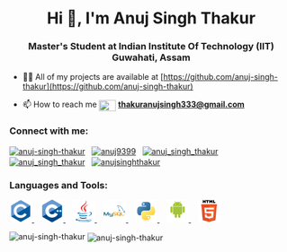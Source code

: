 <h1 align="center">Hi 👋, I'm Anuj Singh Thakur</h1>
<h3 align="center">Master's Student at Indian Institute Of Technology (IIT) Guwahati, Assam</h3>

- 👨‍💻 All of my projects are available at [https://github.com/anuj-singh-thakur](https://github.com/anuj-singh-thakur)

- 📫 How to reach me <img align="center" src="https://user-images.githubusercontent.com/5141132/50740364-7ea80880-1217-11e9-8faf-2348e31beedd.png" height="20" width="30"/> **thakuranujsingh333@gmail.com**
<h3 align="left">Connect with me:</h3>
<p align="left">
  <a href="https://linkedin.com/in/anuj-singh-thakur" target="blank"><img align="center" src="https://raw.githubusercontent.com/rahuldkjain/github-profile-readme-generator/master/src/images/icons/Social/linked-in-alt.svg" alt="anuj-singh-thakur" height="30" width="40" /></a>&nbsp;&nbsp;
  <a href="https://www.codechef.com/users/anuj9399" target="blank"><img align="center" src="https://cdn.jsdelivr.net/npm/simple-icons@3.1.0/icons/codechef.svg" alt="anuj9399" height="30" width="40" /></a>&nbsp;&nbsp;
  <a href="https://www.leetcode.com/anuj_singh_thakur" target="blank"><img align="center" src="https://raw.githubusercontent.com/rahuldkjain/github-profile-readme-generator/master/src/images/icons/Social/leet-code.svg" alt="anuj_singh_thakur" height="30" width="40" /></a>&nbsp;&nbsp;
  <a href="https://auth.geeksforgeeks.org/user/anuj_singh_thakur" target="blank"><img align="center" src="https://raw.githubusercontent.com/rahuldkjain/github-profile-readme-generator/master/src/images/icons/Social/geeks-for-geeks.svg" alt="anuj_singh_thakur" height="30" width="40" /></a>&nbsp;&nbsp;
  <a href="https://www.hackerrank.com/anujsinghthakur" target="blank"><img align="center" src="https://raw.githubusercontent.com/rahuldkjain/github-profile-readme-generator/master/src/images/icons/Social/hackerrank.svg" alt="anujsinghthakur" height="30" width="40" /></a>  
</p> 

<h3 align="left">Languages and Tools:</h3>
<p align="left"> 
  <a href="https://www.cprogramming.com/" target="_blank" rel="noreferrer"> <img src="https://raw.githubusercontent.com/devicons/devicon/master/icons/c/c-original.svg" alt="c" width="40" height="40"/> </a> &nbsp;&nbsp;
  <a href="https://www.w3schools.com/cpp/" target="_blank" rel="noreferrer"> <img src="https://raw.githubusercontent.com/devicons/devicon/master/icons/cplusplus/cplusplus-original.svg" alt="cplusplus" width="40" height="40"/> </a>&nbsp;&nbsp;
  <a href="https://www.java.com" target="_blank" rel="noreferrer"> <img src="https://raw.githubusercontent.com/devicons/devicon/master/icons/java/java-original.svg" alt="java" width="40" height="40"/> </a> &nbsp;&nbsp;
  <a href="https://www.mysql.com/" target="_blank" rel="noreferrer"> <img src="https://raw.githubusercontent.com/devicons/devicon/master/icons/mysql/mysql-original-wordmark.svg" alt="mysql" width="40" height="40"/> </a>&nbsp;&nbsp;
  <a href="https://www.python.org" target="_blank" rel="noreferrer"> <img src="https://raw.githubusercontent.com/devicons/devicon/master/icons/python/python-original.svg" alt="python" width="40" height="40"/> </a> &nbsp;&nbsp;
  <a href="https://developer.android.com" target="_blank" rel="noreferrer"> <img src="https://raw.githubusercontent.com/devicons/devicon/master/icons/android/android-original-wordmark.svg" alt="android" width="40" height="40"/> </a> &nbsp;&nbsp;
  <a href="https://www.w3.org/html/" target="_blank" rel="noreferrer"> <img src="https://raw.githubusercontent.com/devicons/devicon/master/icons/html5/html5-original-wordmark.svg" alt="html5" width="40" height="40"/> </a>
</p>

<p><img align="left" src="https://github-readme-stats.vercel.app/api/top-langs?username=anuj-singh-thakur&show_icons=true&locale=en&layout=compact" alt="anuj-singh-thakur" /></p>

<p>&nbsp;<img align="center" src="https://github-readme-stats.vercel.app/api?username=anuj-singh-thakur&show_icons=true&locale=en" alt="anuj-singh-thakur" /></p>
